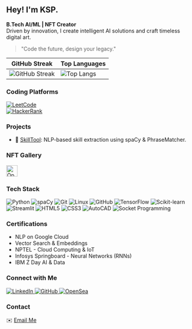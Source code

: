 ## Hey! I'm KSP. 

**B.Tech AI/ML | NFT Creator**
<br>
Driven by innovation, I create intelligent AI solutions and craft timeless digital art.
> "Code the future, design your legacy."


| GitHub Streak | Top Languages |
|--------------|---------------|
| ![GitHub Streak](https://github-readme-streak-stats.herokuapp.com/?user=KSPandian7&theme=light) | ![Top Langs](https://github-readme-stats.vercel.app/api/top-langs/?username=KSPandian7&layout=compact&theme=light) |


### Coding Platforms

[![LeetCode](https://img.shields.io/badge/LeetCode-KSP_LC-orange?logo=leetcode)](https://leetcode.com/u/ksp_lc/)<br>
[![HackerRank](https://img.shields.io/badge/HackerRank-KSP_HR-2EC866?logo=hackerrank)](https://www.hackerrank.com/profile/ksp_hr)

### Projects

- 🔧 [SkillTool](https://github.com/KSPandian7/SkillTool): NLP-based skill extraction using spaCy & PhraseMatcher.

### NFT Gallery

<a href="https://opensea.io/0x75354a6fd7a09555cce25c838b54de23ae5a18ec" target="_blank">
  <img src="https://storage.googleapis.com/opensea-static/Logomark/Logomark-Blue.png" alt="OpenSea Portfolio" width="30" height="30"/>
</a>


### Tech Stack

![Python](https://img.shields.io/badge/Python-3776AB?style=for-the-badge&logo=python&logoColor=white)
![spaCy](https://img.shields.io/badge/spaCy-NLP-blue?style=for-the-badge)
![Git](https://img.shields.io/badge/Git-F05032?style=for-the-badge&logo=git&logoColor=white)
![Linux](https://img.shields.io/badge/Linux-black?style=for-the-badge&logo=linux)
![GitHub](https://img.shields.io/badge/GitHub-100000?style=for-the-badge&logo=github&logoColor=white)
![TensorFlow](https://img.shields.io/badge/TensorFlow-FF6F00?style=for-the-badge&logo=tensorflow&logoColor=white)
![Scikit-learn](https://img.shields.io/badge/scikit--learn-F7931E?style=for-the-badge&logo=scikit-learn&logoColor=white)
![Streamlit](https://img.shields.io/badge/Streamlit-FF4B4B?style=for-the-badge&logo=streamlit&logoColor=white)
![HTML5](https://img.shields.io/badge/HTML5-E34F26?style=for-the-badge&logo=html5&logoColor=white)
![CSS3](https://img.shields.io/badge/CSS3-1572B6?style=for-the-badge&logo=css3&logoColor=white)
![AutoCAD](https://img.shields.io/badge/AutoCAD-DD0031?style=for-the-badge&logo=autodesk&logoColor=white)
![Socket Programming](https://img.shields.io/badge/Socket_Programming-0052CC?style=for-the-badge&logo=socketdotio&logoColor=white)


### Certifications

- NLP on Google Cloud  
- Vector Search & Embeddings  
- NPTEL - Cloud Computing & IoT  
- Infosys Springboard - Neural Networks (RNNs)  
- IBM Z Day AI & Data  


### Connect with Me

<p align="left">
  <a href="https://www.linkedin.com/in/kspandian" target="_blank">
    <img src="https://img.shields.io/badge/LinkedIn-Connect-blue?logo=linkedin&style=flat-square" alt="LinkedIn">
  </a>
  <a href="https://github.com/KSPandian7" target="_blank">
    <img src="https://img.shields.io/badge/GitHub-Follow-black?logo=github&style=flat-square" alt="GitHub">
  </a>
  <a href="https://opensea.io/0x75354a6fd7a09555cce25c838b54de23ae5a18ec" target="_blank">
    <img src="https://img.shields.io/badge/OpenSea-NFTs-blue?logo=opensea&style=flat-square" alt="OpenSea">
  </a>
</p>

### Contact  
✉️ [Email Me](mailto:kulasekarapandiank@outlook.com)



